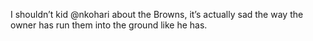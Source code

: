 <!--
id: 231676115
link: http://kevinisom.info/post/231676115/i-shouldnt-kid-nkohari-about-the-browns-its
slug: i-shouldnt-kid-nkohari-about-the-browns-its
date: Tue Nov 03 2009 21:45:00 GMT+1300 (NZDT)
raw: {"blog_name":"kevinisom","id":231676115,"post_url":"http://kevinisom.info/post/231676115/i-shouldnt-kid-nkohari-about-the-browns-its","slug":"i-shouldnt-kid-nkohari-about-the-browns-its","type":"text","date":"2009-11-03 08:45:00 GMT","timestamp":1257237900,"state":"published","format":"html","reblog_key":"mHpGnLHv","tags":[],"short_url":"http://tmblr.co/Zw68YyDpnZJ","highlighted":[],"feed_item":"http://twitter.com/kev_nz/statuses/5386355953","from_feed_id":"650289","note_count":0,"title":null,"body":"<p>I shouldn&#8217;t kid @nkohari about the Browns, it&#8217;s actually sad the way the owner has run them into the ground like he has.</p>"}
publish: 2009-11-03
tags: 
title: null
-->


I shouldn’t kid @nkohari about the Browns, it’s actually sad the way the
owner has run them into the ground like he has.


